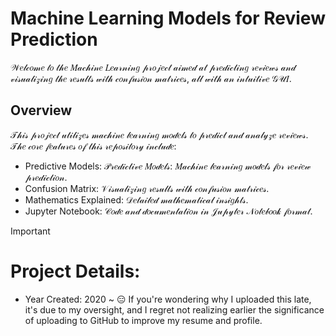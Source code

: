 # Machine Learning Models for Review Prediction
𝒲𝑒𝓁𝒸𝑜𝓂𝑒 𝓉𝑜 𝓉𝒽𝑒 𝑀𝒶𝒸𝒽𝒾𝓃𝑒 𝐿𝑒𝒶𝓇𝓃𝒾𝓃𝑔 𝓅𝓇𝑜𝒿𝑒𝒸𝓉 𝒶𝒾𝓂𝑒𝒹 𝒶𝓉 𝓅𝓇𝑒𝒹𝒾𝒸𝓉𝒾𝓃𝑔 𝓇𝑒𝓋𝒾𝑒𝓌𝓈 𝒶𝓃𝒹 𝓋𝒾𝓈𝓊𝒶𝓁𝒾𝓏𝒾𝓃𝑔 𝓉𝒽𝑒 𝓇𝑒𝓈𝓊𝓁𝓉𝓈 𝓌𝒾𝓉𝒽 𝒸𝑜𝓃𝒻𝓊𝓈𝒾𝑜𝓃 𝓂𝒶𝓉𝓇𝒾𝒸𝑒𝓈, 𝒶𝓁𝓁 𝓌𝒾𝓉𝒽 𝒶𝓃 𝒾𝓃𝓉𝓊𝒾𝓉𝒾𝓋𝑒 𝒢𝒰𝐼.

## Overview
𝒯𝒽𝒾𝓈 𝓅𝓇𝑜𝒿𝑒𝒸𝓉 𝓊𝓉𝒾𝓁𝒾𝓏𝑒𝓈 𝓂𝒶𝒸𝒽𝒾𝓃𝑒 𝓁𝑒𝒶𝓇𝓃𝒾𝓃𝑔 𝓂𝑜𝒹𝑒𝓁𝓈 𝓉𝑜 𝓅𝓇𝑒𝒹𝒾𝒸𝓉 𝒶𝓃𝒹 𝒶𝓃𝒶𝓁𝓎𝓏𝑒 𝓇𝑒𝓋𝒾𝑒𝓌𝓈. 𝒯𝒽𝑒 𝒸𝑜𝓇𝑒 𝒻𝑒𝒶𝓉𝓊𝓇𝑒𝓈 𝑜𝒻 𝓉𝒽𝒾𝓈 𝓇𝑒𝓅𝑜𝓈𝒾𝓉𝑜𝓇𝓎 𝒾𝓃𝒸𝓁𝓊𝒹𝑒:
- Predictive Models: 𝒫𝓇𝑒𝒹𝒾𝒸𝓉𝒾𝓋𝑒 𝑀𝑜𝒹𝑒𝓁𝓈: 𝑀𝒶𝒸𝒽𝒾𝓃𝑒 𝓁𝑒𝒶𝓇𝓃𝒾𝓃𝑔 𝓂𝑜𝒹𝑒𝓁𝓈 𝒻𝑜𝓇 𝓇𝑒𝓋𝒾𝑒𝓌 𝓅𝓇𝑒𝒹𝒾𝒸𝓉𝒾𝑜𝓃.
- Confusion Matrix: 𝒱𝒾𝓈𝓊𝒶𝓁𝒾𝓏𝒾𝓃𝑔 𝓇𝑒𝓈𝓊𝓁𝓉𝓈 𝓌𝒾𝓉𝒽 𝒸𝑜𝓃𝒻𝓊𝓈𝒾𝑜𝓃 𝓂𝒶𝓉𝓇𝒾𝒸𝑒𝓈.
- Mathematics Explained: 𝒟𝑒𝓉𝒶𝒾𝓁𝑒𝒹 𝓂𝒶𝓉𝒽𝑒𝓂𝒶𝓉𝒾𝒸𝒶𝓁 𝒾𝓃𝓈𝒾𝑔𝒽𝓉𝓈.
- Jupyter Notebook: 𝒞𝑜𝒹𝑒 𝒶𝓃𝒹 𝒹𝑜𝒸𝓊𝓂𝑒𝓃𝓉𝒶𝓉𝒾𝑜𝓃 𝒾𝓃 𝒥𝓊𝓅𝓎𝓉𝑒𝓇 𝒩𝑜𝓉𝑒𝒷𝑜𝑜𝓀 𝒻𝑜𝓇𝓂𝒶𝓉.

> [!Important]
> # Project Details:
> - Year Created: 2020 ~ :expressionless: 
> If you're wondering why I uploaded this late, it's due to my oversight, and I regret not realizing earlier the significance of uploading to GitHub to improve my resume and profile.
